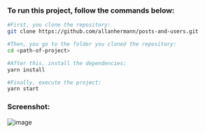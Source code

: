 ### To run this project, follow the commands below:

```bash
#First, you clone the repository:
git clone https://github.com/allanhermann/posts-and-users.git

#Then, you go to the folder you cloned the repository:
cd <path-of-project>

#After this, install the dependencies:
yarn install

#Finally, execute the project:
yarn start
```

### Screenshot:

![image](https://user-images.githubusercontent.com/83714868/171523320-16723306-8a9b-4642-83c8-5c4591c38e77.png)
